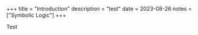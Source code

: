 +++
title = "Introduction"
description = "test"
date = 2023-08-26
notes = ["Symbolic Logic"]
+++

Test
